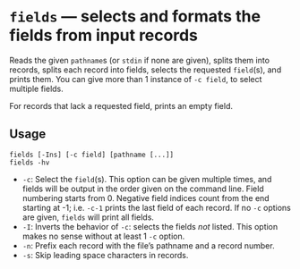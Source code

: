 # `fields` — selects and formats the fields from input records

Reads the given `pathname`s (or `stdin` if none are given), splits them into records, splits each record into fields, selects the requested `field`(s), and prints them. You can give more than 1 instance of `-c field`, to select multiple fields.

For records that lack a requested field, prints an empty field.

## Usage

```
fields [-Ins] [-c field] [pathname [...]]
fields -hv
```

* `-c`: Select the `field`(s). This option can be given multiple times, and fields will be output in the order given on the command line. Field numbering starts from 0. Negative field indices count from the end starting at -1; i.e. `-c-1` prints the last field of each record. If no `-c` options are given, `fields` will print all fields.
* `-I`: Inverts the behavior of `-c`: selects the fields *not* listed. This option makes no sense without at least 1 `-c` option.
* `-n`: Prefix each record with the file’s pathname and a record number.
* `-s`: Skip leading space characters in records.
